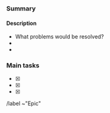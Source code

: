 ### Summary

#### Description

* What problems would be resolved?
* 
* 

### Main tasks

- [x] 
- [x]
- [x]

/label ~"Epic"

